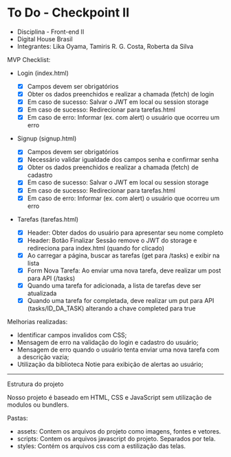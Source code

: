 # To Do - Checkpoint II
- Disciplina - Front-end II
- Digital House Brasil
- Integrantes: Lika Oyama, Tamiris R. G. Costa, Roberta da Silva

MVP Checklist:

- Login (index.html)

  - [X] Campos devem ser obrigatórios
  - [X] Obter os dados preenchidos e realizar a chamada (fetch) de login
  - [X] Em caso de sucesso: Salvar o JWT em local ou session storage
  - [X] Em caso de sucesso: Redirecionar para tarefas.html
  - [X] Em caso de erro: Informar (ex. com alert) o usuário que ocorreu um erro

- Signup (signup.html)

  - [X] Campos devem ser obrigatórios
  - [X] Necessário validar igualdade dos campos senha e confirmar senha
  - [X] Obter os dados preenchidos e realizar a chamada (fetch) de cadastro
  - [X] Em caso de sucesso: Salvar o JWT em local ou session storage
  - [X] Em caso de sucesso: Redirecionar para tarefas.html
  - [X] Em caso de erro: Informar (ex. com alert) o usuário que ocorreu um erro

- Tarefas (tarefas.html)

  - [X] Header: Obter dados do usuário para apresentar seu nome completo
  - [X] Header: Botão Finalizar Sessão remove o JWT do storage e redireciona para index.html (quando for clicado)
  - [X] Ao carregar a página, buscar as tarefas (get para /tasks) e exibir na lista
  - [X] Form Nova Tarefa: Ao enviar uma nova tarefa, deve realizar um post para API (/tasks)
  - [X] Quando uma tarefa for adicionada, a lista de tarefas deve ser atualizada
  - [X] Quando uma tarefa for completada, deve realizar um put para API (tasks/ID_DA_TASK) alterando a chave completed para true

Melhorias realizadas:

- Identificar campos invalidos com CSS;
- Mensagem de erro na validação do login e cadastro do usuário;
- Mensagem de erro quando o usuário tenta enviar uma nova tarefa com a descrição vazia;
- Utilização da biblioteca Notie para exibição de alertas ao usuário;

---

Estrutura do projeto

Nosso projeto é baseado em HTML, CSS e JavaScript sem utilização de modulos ou bundlers.

Pastas:

- assets: Contem os arquivos do projeto como imagens, fontes e vetores.
- scripts: Contem os arquivos javascript do projeto. Separados por tela.
- styles: Contém os arquivos css com a estilização das telas.
